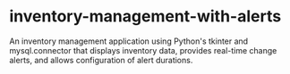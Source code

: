 # inventory-management-with-alerts
 An inventory management application using Python's tkinter and mysql.connector that displays inventory data, provides real-time change alerts, and allows configuration of alert durations.
